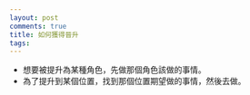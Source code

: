 ```yaml
---
layout: post
comments: true
title: 如何獲得晉升
tags: 
---
```

- 想要被提升為某種角色，先做那個角色該做的事情。
- 為了提升到某個位置，找到那個位置期望做的事情，然後去做。

